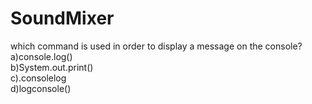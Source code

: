 # SoundMixer

which command is used in order to display a message on the console?<br>
a)console.log() <br>
b)System.out.print() <br>
c).consolelog<br>
d)logconsole()

